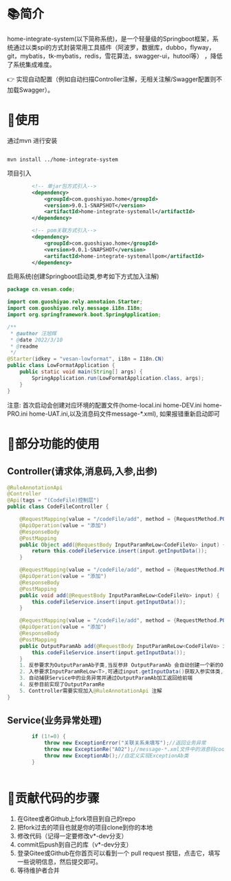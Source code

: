 # 📚简介
home-integrate-system(以下简称系统)，是一个轻量级的Springboot框架，系统通过以类spi的方式封装常用工具插件（阿波罗，数据库，dubbo，flyway，git，mybatis，tk-mybatis，redis，雪花算法，swagger-ui，hutool等）
，降低了系统集成难度。

👉 实现自动配置（例如自动扫描Controller注解，无相关注解/Swagger配置则不加载Swagger）。


# 📘使用

通过mvn 进行安装

```

mvn install ../home-integrate-system

```

项目引入

```xml
        <!-- 单jar包方式引入-->
        <dependency>
            <groupId>com.guoshiyao.home</groupId>
            <version>9.0.1-SNAPSHOT</version>
            <artifactId>home-integrate-systemall</artifactId>
        </dependency>
```
```xml
        <!-- pom关联方式引入-->
        <dependency>
            <groupId>com.guoshiyao.home</groupId>
            <version>9.0.1-SNAPSHOT</version>
            <artifactId>home-integrate-systemallpom</artifactId>
        </dependency>
```

启用系统(创建Springboot启动类,参考如下方式加入注解)

```java
package cn.vesan.code;

import com.guoshiyao.rely.annotaion.Starter;
import com.guoshiyao.rely.message.i18n.I18n;
import org.springframework.boot.SpringApplication;

/**
 * @author 汪旭辉
 * @date 2022/3/10
 * @readme
 */
@Starter(idkey = "vesan-lowformat", i18n = I18n.CN)
public class LowFormatApplication {
    public static void main(String[] args) {
        SpringApplication.run(LowFormatApplication.class, args);
    }
}

```

注意:
首次启动会创建对应环境的配置文件(home-local.ini home-DEV.ini home-PRO.ini home-UAT.ini,以及消息码文件message-*.xml),
如果报错重新启动即可

# 📝部分功能的使用

## Controller(请求体,消息码,入参,出参)

```java
@RuleAnnotationApi
@Controller
@Api(tags = "(CodeFile)控制层")
public class CodeFileController {

    @RequestMapping(value = "/codeFile/add", method = {RequestMethod.POST})
    @ApiOperation(value = "添加")
    @ResponseBody
    @PostMapping
    public Object add(@RequestBody InputParamReLow<CodeFileVo> input) {
        return this.codeFileService.insert(input.getInputData());
    }

    @RequestMapping(value = "/codeFile/add", method = {RequestMethod.POST})
    @ApiOperation(value = "添加")
    @ResponseBody
    @PostMapping
    public void add(@RequestBody InputParamReLow<CodeFileVo> input) {
        this.codeFileService.insert(input.getInputData());
    }

    @RequestMapping(value = "/codeFile/add", method = {RequestMethod.POST})
    @ApiOperation(value = "添加")
    @ResponseBody
    @PostMapping
    public OutputParamAb add(@RequestBody InputParamReLow<CodeFileVo> input) {
        this.codeFileService.insert(input.getInputData());
    }
    1. 反参要求为OutputParamAb子类,当反参非 OutputParamAb 会自动创建一个新的OutputParamAb类,并将结果加入OutputParamAb.data中
    2. 入参要求InputParamReLow<T>,可通过input.getInputData()获取入参实体类,并提供一系列方法
    3. 自动捕获Service中的业务异常并通过OutputParamAb加工返回给前端
    4. 反参目前实现了OutputParamRe
    5. Conttroller需要实现加入@RuleAnnotationApi 注解
}
```

## Service(业务异常处理)

```java
        if (1!=0) {
            throw new ExceptionError("关联关系未填写");//返回业务异常
            throw new ExceptionRe("A02");//message-*.xml文件中的消息码code
            throw new ExceptionAb();//自定义实现ExceptionAb类
        }
        
```


# 🧬贡献代码的步骤

1. 在Gitee或者Github上fork项目到自己的repo
2. 把fork过去的项目也就是你的项目clone到你的本地
3. 修改代码（记得一定要修改v*-dev分支）
4. commit后push到自己的库（v*-dev分支）
5. 登录Gitee或Github在你首页可以看到一个 pull request 按钮，点击它，填写一些说明信息，然后提交即可。
6. 等待维护者合并